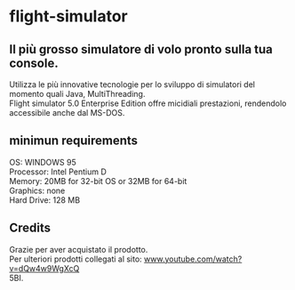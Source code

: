 # flight-simulator

## Il più grosso simulatore di volo pronto sulla tua console.
Utilizza le più innovative tecnologie per lo sviluppo di simulatori del momento quali Java, MultiThreading.\
Flight simulator 5.0 Enterprise Edition offre micidiali prestazioni, rendendolo accessibile anche dal MS-DOS.

## minimun requirements
OS: WINDOWS 95\
Processor: Intel Pentium D\
Memory: 20MB for 32-bit OS or 32MB for 64-bit\
Graphics: none\
Hard Drive: 128 MB

## Credits
Grazie per aver acquistato il prodotto.\
Per ulteriori prodotti collegati al sito: www.youtube.com/watch?v=dQw4w9WgXcQ \
5BI.

